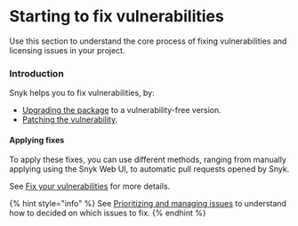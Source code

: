 # Starting to fix vulnerabilities

Use this section to understand the core process of fixing vulnerabilities and licensing issues in your project.

### Introduction

Snyk helps you to fix vulnerabilities, by:

* [Upgrading the package](upgrading-package-versions-fix-vulnerabilities.md) to a vulnerability-free version.&#x20;
* [Patching the vulnerability](snyk-patches-to-fix-vulnerabilities.md).&#x20;

#### Applying fixes

To apply these fixes, you can use different methods, ranging from manually applying using the Snyk Web UI, to automatic pull requests opened by Snyk.

See [Fix your vulnerabilities](fix-your-vulnerabilities.md) for more details.

{% hint style="info" %}
See [Prioritizing and managing issues](../issue-management/) to understand how to decided on which issues to fix.
{% endhint %}

